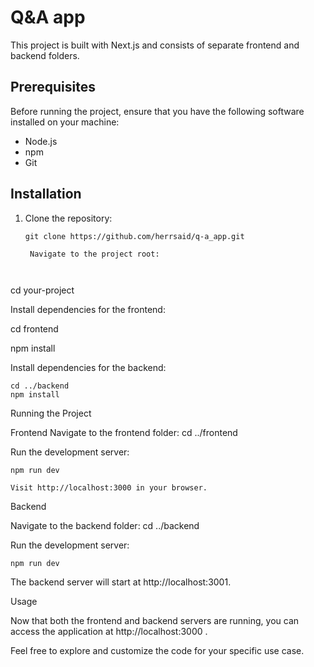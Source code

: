 #  Q&A app

This project is built with Next.js and consists of separate frontend and backend folders.

## Prerequisites

Before running the project, ensure that you have the following software installed on your machine:

- Node.js
- npm
- Git

## Installation

1. Clone the repository:

   ```
   git clone https://github.com/herrsaid/q-a_app.git

    Navigate to the project root:

    

cd your-project

Install dependencies for the frontend:



cd frontend

npm install

Install dependencies for the backend:



    cd ../backend
    npm install

Running the Project

Frontend
Navigate to the frontend folder:
    cd ../frontend


Run the development server:

    npm run dev

    Visit http://localhost:3000 in your browser.

Backend

Navigate to the backend folder:
    cd ../backend

Run the development server:

    npm run dev

The backend server will start at http://localhost:3001.

Usage

Now that both the frontend and backend servers are running, you can access the application at http://localhost:3000 .

Feel free to explore and customize the code for your specific use case.